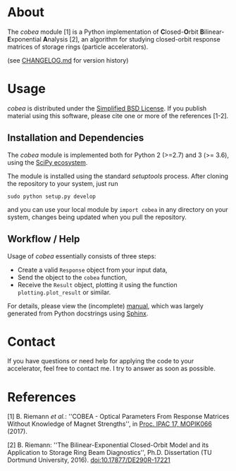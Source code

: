 # About

The _cobea_ module [1] is a Python implementation of **C**losed-**O**rbit **B**ilinear-**E**xponential **A**nalysis [2], an algorithm for studying closed-orbit response matrices of storage rings (particle accelerators).

(see [CHANGELOG.md](CHANGELOG.md) for version history)

# Usage

_cobea_ is distributed under the [Simplified BSD License](LICENSE). If you publish material using this software, please cite one or more of the references [1-2].

## Installation and Dependencies

The _cobea_ module is implemented both for Python 2 (>=2.7) and 3 (>= 3.6), using the [SciPy ecosystem](https://www.scipy.org).

The module is installed using the standard _setuptools_ process. After cloning the repository to your system, just run

    sudo python setup.py develop

and you can use your local module by `import cobea` in any directory on your system, changes being updated when you pull the repository.

## Workflow / Help

Usage of _cobea_ essentially consists of three steps:

* Create a valid `Response` object from your input data,
* Send the object to the `cobea` function,
* Receive the `Result` object, plotting it using the function `plotting.plot_result` or similar.

For details, please view the (incomplete) [manual](doc/manual.pdf), which was largely generated from Python docstrings using [Sphinx](http://www.sphinx-doc.org).

# Contact

If you have questions or need help for applying the code to your accelerator, feel free to contact me. I try to answer as soon as possible.

# References

[1] B. Riemann _et al._: ''COBEA - Optical Parameters From Response Matrices Without Knowledge of Magnet Strengths'', in [Proc. IPAC 17, MOPIK066](http://accelconf.web.cern.ch/AccelConf/ipac2017/papers/mopik066.pdf) (2017).

[2] B. Riemann: ''The Bilinear-Exponential Closed-Orbit Model and its Application to Storage Ring Beam Diagnostics'', Ph.D. Dissertation (TU Dortmund University, 2016). [doi:10.17877/DE290R-17221](https://doi.org/10.17877/DE290R-17221)

